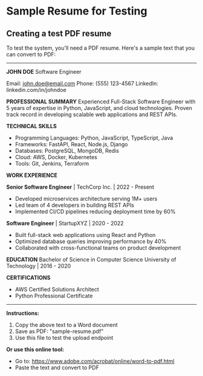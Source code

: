 # Sample Resume for Testing

## Creating a test PDF resume

To test the system, you'll need a PDF resume. Here's a sample text that you can convert to PDF:

---

**JOHN DOE**
Software Engineer

Email: john.doe@email.com
Phone: (555) 123-4567
LinkedIn: linkedin.com/in/johndoe

**PROFESSIONAL SUMMARY**
Experienced Full-Stack Software Engineer with 5 years of expertise in Python, JavaScript, and cloud technologies. Proven track record in developing scalable web applications and REST APIs.

**TECHNICAL SKILLS**
- Programming Languages: Python, JavaScript, TypeScript, Java
- Frameworks: FastAPI, React, Node.js, Django
- Databases: PostgreSQL, MongoDB, Redis
- Cloud: AWS, Docker, Kubernetes
- Tools: Git, Jenkins, Terraform

**WORK EXPERIENCE**

**Senior Software Engineer** | TechCorp Inc. | 2022 - Present
- Developed microservices architecture serving 1M+ users
- Led team of 4 developers in building REST APIs
- Implemented CI/CD pipelines reducing deployment time by 60%

**Software Engineer** | StartupXYZ | 2020 - 2022
- Built full-stack web applications using React and Python
- Optimized database queries improving performance by 40%
- Collaborated with cross-functional teams on product development

**EDUCATION**
Bachelor of Science in Computer Science
University of Technology | 2016 - 2020

**CERTIFICATIONS**
- AWS Certified Solutions Architect
- Python Professional Certificate

---

**Instructions:**
1. Copy the above text to a Word document
2. Save as PDF: "sample-resume.pdf"
3. Use this file to test the upload endpoint

**Or use this online tool:**
- Go to: https://www.adobe.com/acrobat/online/word-to-pdf.html
- Paste the text and convert to PDF
